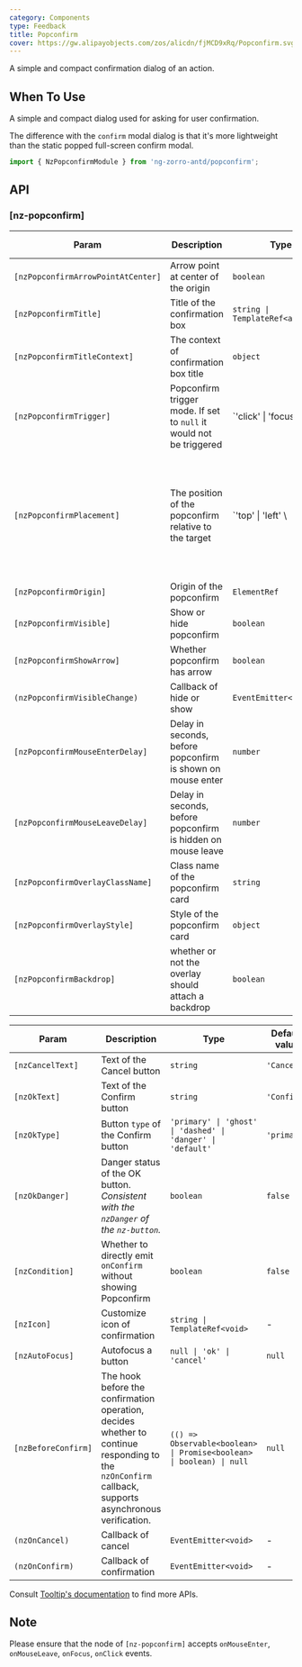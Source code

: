 ```yaml
---
category: Components
type: Feedback
title: Popconfirm
cover: https://gw.alipayobjects.com/zos/alicdn/fjMCD9xRq/Popconfirm.svg
---
```


A simple and compact confirmation dialog of an action.

## When To Use

A simple and compact dialog used for asking for user confirmation.

The difference with the `confirm` modal dialog is that it's more lightweight than the static popped full-screen confirm modal.

```ts
import { NzPopconfirmModule } from 'ng-zorro-antd/popconfirm';
```

## API

### [nz-popconfirm]

| Param | Description | Type | Default value     |
| ----- | ----------- | ---- |-------------------|
| `[nzPopconfirmArrowPointAtCenter]` | Arrow point at center of the origin | `boolean` | `false`           |
| `[nzPopconfirmTitle]` | Title of the confirmation box | `string \| TemplateRef<any>` | - |
| `[nzPopconfirmTitleContext]` | The context of confirmation box title | `object` | -                 |
| `[nzPopconfirmTrigger]` | Popconfirm trigger mode. If set to `null` it would not be triggered | `'click' \| 'focus' \         | 'hover' \| null` | `'click'` |
| `[nzPopconfirmPlacement]` | The position of the popconfirm relative to the target | `'top' \| 'left' \          | 'right' \| 'bottom' \| 'topLeft' \| 'topRight' \| 'bottomLeft' \| 'bottomRight' \| 'leftTop' \| 'leftBottom' \| 'rightTop' \| 'rightBottom' \| Array<string>` | `'top'` |
| `[nzPopconfirmOrigin]` | Origin of the popconfirm | `ElementRef` | -                 |
| `[nzPopconfirmVisible]` | Show or hide popconfirm | `boolean` | `false`           |
| `[nzPopconfirmShowArrow]` | Whether popconfirm has arrow | `boolean`  | `true`            |
| `(nzPopconfirmVisibleChange)` | Callback of hide or show | `EventEmitter<boolean>` | -                 |
| `[nzPopconfirmMouseEnterDelay]` | Delay in seconds, before popconfirm is shown on mouse enter | `number` | `0.15`            |
| `[nzPopconfirmMouseLeaveDelay]` | Delay in seconds, before popconfirm is hidden on mouse leave | `number` | `0.1`             |
| `[nzPopconfirmOverlayClassName]` | Class name of the popconfirm card | `string` | -                 |
| `[nzPopconfirmOverlayStyle]` | Style of the popconfirm card | `object` | -                 |
| `[nzPopconfirmBackdrop]` | whether or not the overlay should attach a backdrop | `boolean` | `false`           |

| Param | Description | Type | Default value | Global Config |
| ----- | ----------- | ---- | ------------- | ------------ |
| `[nzCancelText]` | Text of the Cancel button | `string` | `'Cancel'` | - |
| `[nzOkText]` | Text of the Confirm button | `string` | `'Confirm'` | - |
| `[nzOkType]` | Button `type` of the Confirm button | `'primary' \| 'ghost' \| 'dashed' \| 'danger' \| 'default'` | `'primary'` | - |
| `[nzOkDanger]` | Danger status of the OK button. <i>Consistent with the `nzDanger` of the `nz-button`.</i> | `boolean` | `false` | - |
| `[nzCondition]` | Whether to directly emit `onConfirm` without showing Popconfirm | `boolean` | `false` | - |
| `[nzIcon]` | Customize icon of confirmation  | `string \| TemplateRef<void>` | - | - |
| `[nzAutoFocus]` | Autofocus a button | `null \| 'ok' \| 'cancel'` | `null` | ✅ |
| `[nzBeforeConfirm]` | The hook before the confirmation operation, decides whether to continue responding to the `nzOnConfirm` callback, supports asynchronous verification. | `(() => Observable<boolean> \| Promise<boolean> \| boolean) \| null` | `null` | - |
| `(nzOnCancel)` | Callback of cancel | `EventEmitter<void>` | - | - |
| `(nzOnConfirm)` | Callback of confirmation | `EventEmitter<void>` | - | - |

Consult [Tooltip's documentation](/components/tooltip/en#api) to find more APIs.

## Note

Please ensure that the node of `[nz-popconfirm]` accepts `onMouseEnter`, `onMouseLeave`, `onFocus`, `onClick` events.
